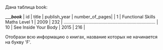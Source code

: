 Дана таблица book:

____________________________________book_________________________________
| id  |	title                           | publish_year | number_of_pages|
| 1   |	Functional Skills Maths Level 1	| 2009         | 232            |
.........................................................................
| 10  | See Inside Your Body            | 2015         | 216            |

Отобрази всю информацию о книгах, название которых не начинается на букву 'F'.